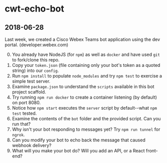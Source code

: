 # cwt-echo-bot

## 2018-06-28

Last week, we created a Cisco Webex Teams bot application using the dev portal. (developer.webex.com)

0. You already have NodeJS (for `npm`) as well as `docker` and have used `git` to fork/clone this repo.
1. Copy your `token.json` (file containing only your bot's token as a quoted string) into our `config`.
2. Run `npm install` to populate `node_modules` and try `npm test` to exercise a simple test server.
3. Examine `package.json` to understand the `scripts` available in this bot project scaffold.
4. Try running `npm run docker` to create a container listening (by default) on port 8080.
5. Notice how `npm start` executes the `server` script by default--what `npm test` tested.
6. Examine the contents of the `bot` folder and the provided script. Can you run that?
7. Why isn't your bot responding to messages yet? Try `npm run tunnel` for `ngrok`.
8. Can you modify your bot to echo back the message that caused webhook delivery?
9. What will you make your bot do? Will you add an API, or a React front-end?
